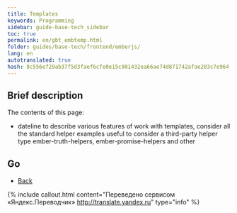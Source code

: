 ```yaml
--- 
title: Templates 
keywords: Programming 
sidebar: guide-base-tech_sidebar 
toc: true 
permalink: en/gbt_embtemp.html 
folder: guides/base-tech/frontend/emberjs/ 
lang: en 
autotranslated: true 
hash: 8c556ef29ab37f5d3faef6cfe0e15c901432ea66ae74d871742afae203c7e964 
--- 
```


## Brief description 

The contents of this page: 

* dateline to describe various features of work with templates, consider all the standard helper examples useful to consider a third-party helper type ember-truth-helpers, ember-promise-helpers and other 

## Go 

* [Back](gbt_emberjs.html)


{% include callout.html content="Переведено сервисом «Яндекс.Переводчик» <http://translate.yandex.ru>" type="info" %}